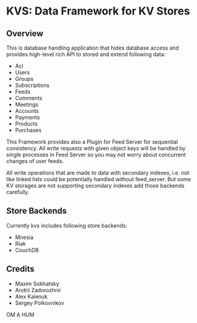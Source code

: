 KVS: Data Framework for KV Stores
=================================

Overview
--------

This is database handling application that hides database access
and provides high-level rich API to stored and extend following data:

* Acl
* Users
* Groups
* Subscriptions
* Feeds
* Comments
* Meetings
* Accounts
* Payments
* Products
* Purchases

This Framework provides also a Plugin for Feed Server for sequential consistency.
All write requests with given object keys will be handled by single processes
in Feed Server so you may not worry about concurrent changes of user feeds.

All write operations that are made to data with secondary indexes,
i.e. not like linked lists could be potentially handled without feed_server.
But some KV storages are not supporting secondary indexes add those backends carefully.

Store Backends
--------------

Currently kvs includes following store backends:

* Mnesia
* Riak
* CouchDB

Credits
-------

* Maxim Sokhatsky
* Andrii Zadorozhnii
* Alex Kalenuk
* Sergey Polkovnikov

OM A HUM
